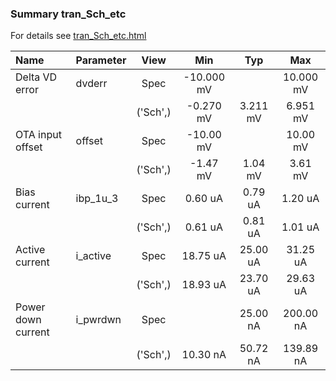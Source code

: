 ### Summary tran_Sch_etc

For details see <a href='tran_Sch_etc.html'>tran_Sch_etc.html</a>

|**Name**|**Parameter**|**View**|**Min** | **Typ** | **Max**|
|:---|:---|:---:|:---:|:---:|:---:|
|Delta VD error|dvderr | Spec | -10.000 mV |  | 10.000 mV |
| | | ('Sch',)|-0.270 mV | 3.211 mV | 6.951 mV |
|OTA input offset|offset | Spec | -10.00 mV |  | 10.00 mV |
| | | ('Sch',)|-1.47 mV | 1.04 mV | 3.61 mV |
|Bias current|ibp\_1u\_3 | Spec | 0.60 uA | 0.79 uA | 1.20 uA |
| | | ('Sch',)|0.61 uA | 0.81 uA | 1.01 uA |
|Active current|i\_active | Spec | 18.75 uA | 25.00 uA | 31.25 uA |
| | | ('Sch',)|18.93 uA | 23.70 uA | 29.63 uA |
|Power down current|i\_pwrdwn | Spec |  | 25.00 nA | 200.00 nA |
| | | ('Sch',)|10.30 nA | 50.72 nA | 139.89 nA |
